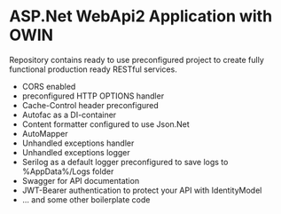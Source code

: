 # ASP.Net WebApi2 Application with OWIN

Repository contains ready to use preconfigured project to create fully functional production ready RESTful services.

- CORS enabled
- preconfigured HTTP OPTIONS handler
- Cache-Control header preconfigured
- Autofac as a DI-container
- Content formatter configured to use Json.Net
- AutoMapper
- Unhandled exceptions handler
- Unhandled exceptions logger
- Serilog as a default logger preconfigured to save logs to %AppData%/Logs folder
- Swagger for API documentation
- JWT-Bearer authentication to protect your API with IdentityModel
- ... and some other boilerplate code
